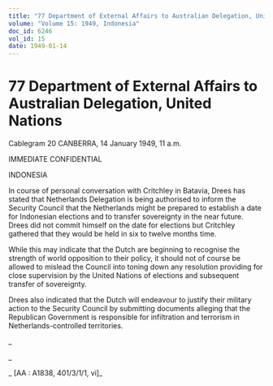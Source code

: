 ```yaml
---
title: "77 Department of External Affairs to Australian Delegation, United Nations"
volume: "Volume 15: 1949, Indonesia"
doc_id: 6246
vol_id: 15
date: 1949-01-14
---
```


# 77 Department of External Affairs to Australian Delegation, United Nations

Cablegram 20 CANBERRA, 14 January 1949, 11 a.m.

IMMEDIATE CONFIDENTIAL

INDONESIA

In course of personal conversation with Critchley in Batavia, Drees has stated that Netherlands Delegation is being authorised to inform the Security Council that the Netherlands might be prepared to establish a date for Indonesian elections and to transfer sovereignty in the near future. Drees did not commit himself on the date for elections but Critchley gathered that they would be held in six to twelve months time.

While this may indicate that the Dutch are beginning to recognise the strength of world opposition to their policy, it should not of course be allowed to mislead the Council into toning down any resolution providing for close supervision by the United Nations of elections and subsequent transfer of sovereignty.

Drees also indicated that the Dutch will endeavour to justify their military action to the Security Council by submitting documents alleging that the Republican Government is responsible for infiltration and terrorism in Netherlands-controlled territories.

_

_

_ [AA : A1838, 401/3/1/1, vi]_
